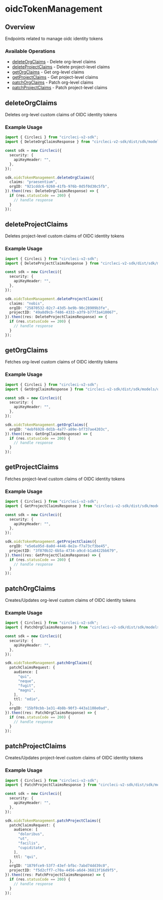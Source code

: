 # oidcTokenManagement

## Overview

Endpoints related to manage oidc identity tokens

### Available Operations

* [deleteOrgClaims](#deleteorgclaims) - Delete org-level claims
* [deleteProjectClaims](#deleteprojectclaims) - Delete project-level claims
* [getOrgClaims](#getorgclaims) - Get org-level claims
* [getProjectClaims](#getprojectclaims) - Get project-level claims
* [patchOrgClaims](#patchorgclaims) - Patch org-level claims
* [patchProjectClaims](#patchprojectclaims) - Patch project-level claims

## deleteOrgClaims

Deletes org-level custom claims of OIDC identity tokens

### Example Usage

```typescript
import { Circleci } from "circleci-v2-sdk";
import { DeleteOrgClaimsResponse } from "circleci-v2-sdk/dist/sdk/models/operations";

const sdk = new Circleci({
  security: {
    apiKeyHeader: "",
  },
});

sdk.oidcTokenManagement.deleteOrgClaims({
  claims: "praesentium",
  orgID: "921cddc6-9260-41fb-976b-0d5f0d30c5fb",
}).then((res: DeleteOrgClaimsResponse) => {
  if (res.statusCode == 200) {
    // handle response
  }
});
```

## deleteProjectClaims

Deletes project-level custom claims of OIDC identity tokens

### Example Usage

```typescript
import { Circleci } from "circleci-v2-sdk";
import { DeleteProjectClaimsResponse } from "circleci-v2-sdk/dist/sdk/models/operations";

const sdk = new Circleci({
  security: {
    apiKeyHeader: "",
  },
});

sdk.oidcTokenManagement.deleteProjectClaims({
  claims: "nobis",
  orgID: "25870532-02c7-43d5-be9b-90c28909b3fe",
  projectID: "49a8d9cb-f486-4333-a3f9-b77f3a410067",
}).then((res: DeleteProjectClaimsResponse) => {
  if (res.statusCode == 200) {
    // handle response
  }
});
```

## getOrgClaims

Fetches org-level custom claims of OIDC identity tokens

### Example Usage

```typescript
import { Circleci } from "circleci-v2-sdk";
import { GetOrgClaimsResponse } from "circleci-v2-sdk/dist/sdk/models/operations";

const sdk = new Circleci({
  security: {
    apiKeyHeader: "",
  },
});

sdk.oidcTokenManagement.getOrgClaims({
  orgID: "4ebf6928-0d1b-4a77-a89e-bf737ae4203c",
}).then((res: GetOrgClaimsResponse) => {
  if (res.statusCode == 200) {
    // handle response
  }
});
```

## getProjectClaims

Fetches project-level custom claims of OIDC identity tokens

### Example Usage

```typescript
import { Circleci } from "circleci-v2-sdk";
import { GetProjectClaimsResponse } from "circleci-v2-sdk/dist/sdk/models/operations";

const sdk = new Circleci({
  security: {
    apiKeyHeader: "",
  },
});

sdk.oidcTokenManagement.getProjectClaims({
  orgID: "e5e6a95d-8a0d-4446-8e2a-f7a73cf3be45",
  projectID: "3f870b32-6b5a-4734-a9cd-b1a8422bb679",
}).then((res: GetProjectClaimsResponse) => {
  if (res.statusCode == 200) {
    // handle response
  }
});
```

## patchOrgClaims

Creates/Updates org-level custom claims of OIDC identity tokens

### Example Usage

```typescript
import { Circleci } from "circleci-v2-sdk";
import { PatchOrgClaimsResponse } from "circleci-v2-sdk/dist/sdk/models/operations";

const sdk = new Circleci({
  security: {
    apiKeyHeader: "",
  },
});

sdk.oidcTokenManagement.patchOrgClaims({
  patchClaimsRequest: {
    audience: [
      "qui",
      "neque",
      "fugit",
      "magni",
    ],
    ttl: "odio",
  },
  orgID: "15bf0cbb-1e31-4b8b-90f3-443a1108e0ad",
}).then((res: PatchOrgClaimsResponse) => {
  if (res.statusCode == 200) {
    // handle response
  }
});
```

## patchProjectClaims

Creates/Updates project-level custom claims of OIDC identity tokens

### Example Usage

```typescript
import { Circleci } from "circleci-v2-sdk";
import { PatchProjectClaimsResponse } from "circleci-v2-sdk/dist/sdk/models/operations";

const sdk = new Circleci({
  security: {
    apiKeyHeader: "",
  },
});

sdk.oidcTokenManagement.patchProjectClaims({
  patchClaimsRequest: {
    audience: [
      "doloribus",
      "ut",
      "facilis",
      "cupiditate",
    ],
    ttl: "qui",
  },
  orgID: "1879fce9-53f7-43ef-bfbc-7abd74dd39c0",
  projectID: "f5d2cff7-c70a-4456-a6d4-36813f16d9f5",
}).then((res: PatchProjectClaimsResponse) => {
  if (res.statusCode == 200) {
    // handle response
  }
});
```
